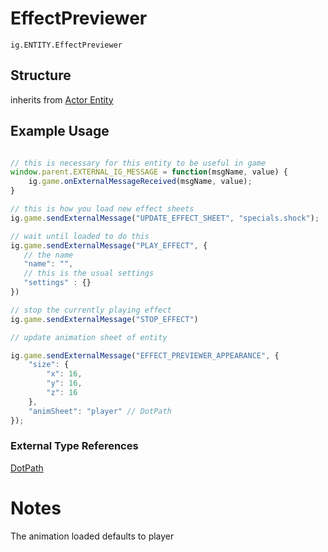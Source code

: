# EffectPreviewer
`ig.ENTITY.EffectPreviewer`

## Structure
inherits from  [Actor Entity](/entities/base/actor-entity.md)

## Example Usage

```js

// this is necessary for this entity to be useful in game
window.parent.EXTERNAL_IG_MESSAGE = function(msgName, value) {
    ig.game.onExternalMessageReceived(msgName, value);
}

// this is how you load new effect sheets
ig.game.sendExternalMessage("UPDATE_EFFECT_SHEET", "specials.shock");

// wait until loaded to do this
ig.game.sendExternalMessage("PLAY_EFFECT", {
   // the name
   "name": "",
   // this is the usual settings
   "settings" : {}
})

// stop the currently playing effect
ig.game.sendExternalMessage("STOP_EFFECT")

// update animation sheet of entity

ig.game.sendExternalMessage("EFFECT_PREVIEWER_APPEARANCE", {
    "size": {
        "x": 16,
        "y": 16,
        "z": 16
    },
    "animSheet": "player" // DotPath
});
```

### External Type References

[DotPath](/types/dot-path.md)

# Notes

The animation loaded defaults to player